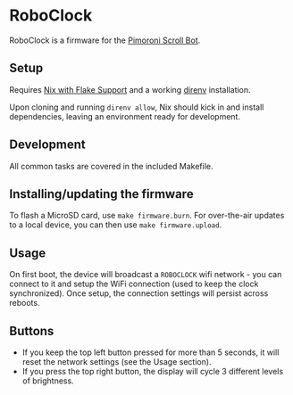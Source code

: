 # RoboClock

RoboClock is a firmware for the [Pimoroni Scroll Bot](https://shop.pimoroni.com/products/scroll-bot-pi-zero-w-project-kit?variant=38476730378&gclid=Cj0KCQjwr82iBhCuARIsAO0EAZznNj-lffNXKPynnAZUE9o8-09JADqg8rVW_qU8wyGrcMQSPVyIdR8aAt8jEALw_wcB).

## Setup

Requires [Nix with Flake Support](https://nixos.wiki/wiki/Flakes) and a working [direnv](https://direnv.net) installation.

Upon cloning and running `direnv allow`, Nix should kick in and install dependencies, leaving an environment ready for development.

## Development

All common tasks are covered in the included Makefile.

## Installing/updating the firmware

To flash a MicroSD card, use `make firmware.burn`. For over-the-air updates to a local device, you can then use `make firmware.upload`.

## Usage

On first boot, the device will broadcast a `ROBOCLOCK` wifi network - you can connect to it and setup the WiFi connection (used to keep the clock synchronized). Once setup, the connection settings will persist across reboots.

## Buttons

- If you keep the top left button pressed for more than 5 seconds, it will reset the network settings (see the Usage section).
- If you press the top right button, the display will cycle 3 different levels of brightness.
